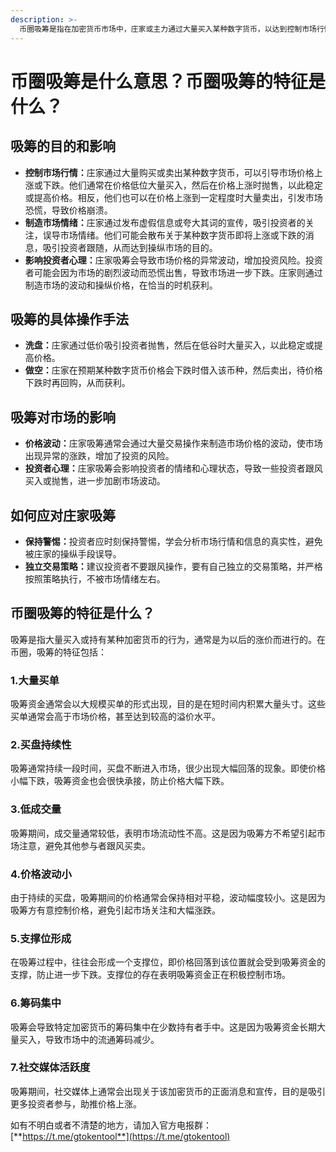 ```yaml
---
description: >-
  币圈吸筹‌是指在加密货币市场中，庄家或主力通过大量买入某种数字货币，以达到控制市场行情的目的。这种行为通常与操纵市场行情有关，庄家通过吸纳大量投资者的资金来影响市场价格，从而实现自身的利益最大化。‌
---
```


# 币圈吸筹是什么意思？币圈吸筹的特征是什么？

## 吸筹的目的和影响

* **‌控制市场行情‌：**&#x5E84;家通过大量购买或卖出某种数字货币，可以引导市场价格上涨或下跌。他们通常在价格低位大量买入，然后在价格上涨时抛售，以此稳定或提高价格。相反，他们也可以在价格上涨到一定程度时大量卖出，引发市场恐慌，导致价格崩溃。
* ‌**制造市场情绪‌：**&#x5E84;家通过发布虚假信息或夸大其词的宣传，吸引投资者的关注，误导市场情绪。他们可能会散布关于某种数字货币即将上涨或下跌的消息，吸引投资者跟随，从而达到操纵市场的目的。
* ‌**影响投资者心理‌：**&#x5E84;家吸筹会导致市场价格的异常波动，增加投资风险。投资者可能会因为市场的剧烈波动而恐慌出售，导致市场进一步下跌。庄家则通过制造市场的波动和操纵价格，在恰当的时机获利。

## 吸筹的具体操作手法

* **洗盘‌：**&#x5E84;家通过低价吸引投资者抛售，然后在低谷时大量买入，以此稳定或提高价格。
* ‌**做空‌：**&#x5E84;家在预期某种数字货币价格会下跌时借入该币种，然后卖出，待价格下跌时再回购，从而获利。

## 吸筹对市场的影响

* ‌**价格波动‌：**&#x5E84;家吸筹通常会通过大量交易操作来制造市场价格的波动，使市场出现异常的涨跌，增加了投资的风险。
* ‌**投资者心理‌：**&#x5E84;家吸筹会影响投资者的情绪和心理状态，导致一些投资者跟风买入或抛售，进一步加剧市场波动。

## 如何应对庄家吸筹

* ‌**保持警惕‌：**&#x6295;资者应时刻保持警惕，学会分析市场行情和信息的真实性，避免被庄家的操纵手段误导。
* ‌**独立交易策略‌：**&#x5EFA;议投资者不要跟风操作，要有自己独立的交易策略，并严格按照策略执行，不被市场情绪左右。

## 币圈吸筹的特征是什么？

吸筹是指大量买入或持有某种加密货币的行为，通常是为以后的涨价而进行的。在币圈，吸筹的特征包括：

### 1.大量买单

吸筹资金通常会以大规模买单的形式出现，目的是在短时间内积累大量头寸。这些买单通常会高于市场价格，甚至达到较高的溢价水平。

### 2.买盘持续性

吸筹通常持续一段时间，买盘不断进入市场，很少出现大幅回落的现象。即使价格小幅下跌，吸筹资金也会很快承接，防止价格大幅下跌。

### 3.低成交量

吸筹期间，成交量通常较低，表明市场流动性不高。这是因为吸筹方不希望引起市场注意，避免其他参与者跟风买卖。

### 4.价格波动小

由于持续的买盘，吸筹期间的价格通常会保持相对平稳，波动幅度较小。这是因为吸筹方有意控制价格，避免引起市场关注和大幅涨跌。

### 5.支撑位形成

在吸筹过程中，往往会形成一个支撑位，即价格回落到该位置就会受到吸筹资金的支撑，防止进一步下跌。支撑位的存在表明吸筹资金正在积极控制市场。

### 6.筹码集中

吸筹会导致特定加密货币的筹码集中在少数持有者手中。这是因为吸筹资金长期大量买入，导致市场中的流通筹码减少。

### 7.社交媒体活跃度

吸筹期间，社交媒体上通常会出现关于该加密货币的正面消息和宣传，目的是吸引更多投资者参与，助推价格上涨。

如有不明白或者不清楚的地方，请加入官方电报群：[**https://t.me/gtokentool**](https://t.me/gtokentool)
